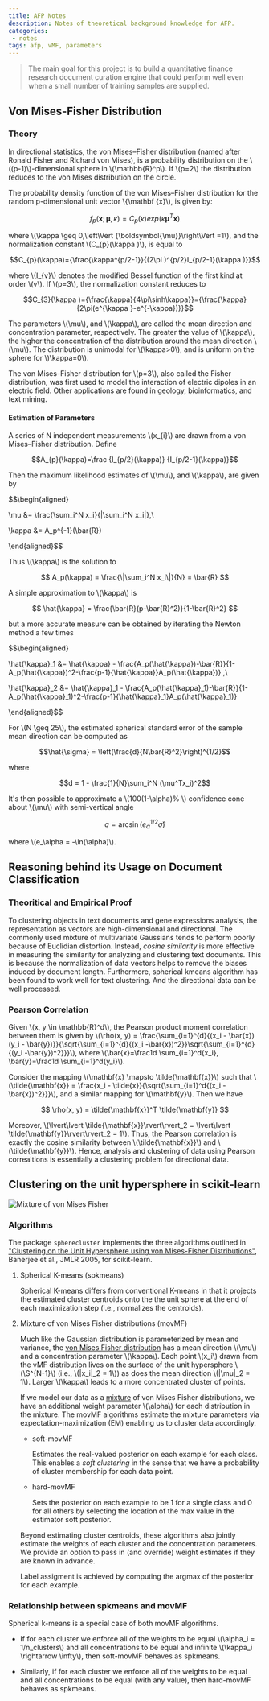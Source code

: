 ```yaml
---
title: AFP Notes
description: Notes of theoretical background knowledge for AFP.
categories:
 - notes
tags: afp, vMF, parameters
---
```


> The main goal for this project is to build a quantitative finance research document curation engine that could perform well even when a small number of training samples are supplied.

<!-- more -->

## Von Mises-Fisher Distribution

### Theory

In directional statistics, the von Mises–Fisher distribution (named after Ronald Fisher and Richard von Mises), is a probability distribution on the \\((p-1)\\)-dimensional sphere in \\(\mathbb{R}^p\\). If \\(p=2\\) the distribution reduces to the von Mises distribution on the circle.

The probability density function of the von Mises–Fisher distribution for the random p-dimensional unit vector \\{\mathbf {x}\\), is given by:

$$f_p (\mathbf{x}; \boldsymbol{\mu}, \kappa) = C_p (\kappa) exp(\kappa \boldsymbol{\mu}^T \mathbf{x})$$

where \\(\kappa \geq 0,\left\Vert {\boldsymbol{\mu}}\right\Vert =1\\), and the normalization constant \\(C_{p}(\kappa )\\), is equal to

$$C_{p}(\kappa)={\frac{\kappa^{p/2-1}}{(2\pi )^{p/2}I_{p/2-1}(\kappa )}}$$

where \\(I_{v}\\) denotes the modified Bessel function of the first kind at order \\(v\\). If \\(p=3\\), the normalization constant reduces to

$$C_{3}(\kappa )={\frac{\kappa}{4\pi\sinh\kappa}}={\frac{\kappa}{2\pi(e^{\kappa }-e^{-\kappa})}}$$

The parameters \\(\mu\\), and \\(\kappa\\), are called the mean direction and concentration parameter, respectively. The greater the value of \\(\kappa\\), the higher the concentration of the distribution around the mean direction \\(\mu\\). The distribution is unimodal for \\(\kappa>0\\), and is uniform on the sphere for \\)\kappa=0\\).

The von Mises–Fisher distribution for \\(p=3\\), also called the Fisher distribution, was first used to model the interaction of electric dipoles in an electric field. Other applications are found in geology, bioinformatics, and text mining.

#### Estimation of Parameters

A series of N independent measurements \\(x_{i}\\) are drawn from a von Mises–Fisher distribution. Define

$$A_{p}(\kappa)=\frac {I_{p/2}(\kappa)} {I_{p/2-1}(\kappa)}$$

Then the maximum likelihood estimates of \\(\mu\\), and \\(\kappa\\), are given by

$$\begin{aligned}

\mu &= \frac{\sum_i^N x_i}{\|\sum_i^N x_i\|},\\

\kappa &= A_p^{-1}(\bar{R})

\end{aligned}$$

Thus \\(\kappa\\) is the solution to

$$
A_p(\kappa) = \frac{\|\sum_i^N x_i\|}{N} = \bar{R}
$$

A simple approximation to \\(\kappa\\) is

$$
\hat{\kappa} = \frac{\bar{R}(p-\bar{R}^2)}{1-\bar{R}^2}
$$

but a more accurate measure can be obtained by iterating the Newton method a few times

$$\begin{aligned}

\hat{\kappa}_1 &= \hat{\kappa} - \frac{A_p(\hat{\kappa})-\bar{R}}{1-A_p(\hat{\kappa})^2-\frac{p-1}{\hat{\kappa}}A_p(\hat{\kappa})} ,\\

\hat{\kappa}_2 &= \hat{\kappa}_1 - \frac{A_p(\hat{\kappa}_1)-\bar{R}}{1-A_p(\hat{\kappa}_1)^2-\frac{p-1}{\hat{\kappa}_1}A_p(\hat{\kappa}_1)}

\end{aligned}$$

For \\(N \geq 25\\), the estimated spherical standard error of the sample mean direction can be computed as

$$\hat{\sigma} = \left(\frac{d}{N\bar{R}^2}\right)^{1/2}$$

where

$$d = 1 - \frac{1}{N}\sum_i^N (\mu^Tx_i)^2$$

It's then possible to approximate a \\(100(1-\alpha)\% \\) confidence cone about \\(\mu\\) with semi-vertical angle

$$q = \arcsin(e_\alpha^{1/2}\hat{\sigma})$$

where \\(e_\alpha = -\ln(\alpha)\\).

## Reasoning behind its Usage on Document Classification

### Theoritical and Empirical Proof

To clustering objects in text documents and gene expressions analysis, the representation as vectors are high-dimensional and directional. The commonly used mixture of multivariate Gaussians tends to perform poorly because of Euclidian distortion. Instead, _cosine similarity_ is more effective in measuring the similarity for analyzing and clustering text documents. This is because the normalization of data vectors helps to remove the biases induced by document length. Furthermore, spherical kmeans algorithm has been found to work well for text clustering. And the directional data can be well processed.

### Pearson Correlation

Given \\(x, y \in \mathbb{R}^d\\), the Pearson product moment correlation between them is given by \\(\rho(x, y) = \frac{\sum_{i=1}^{d}{(x_i - \bar{x})(y_i - \bar{y})}}{\sqrt{\sum_{i=1}^{d}{(x_i -\bar{x})^2}}\sqrt{\sum_{i=1}^{d}{(y_i -\bar{y})^2}}}\\), where \\(\bar{x}=\frac1d \sum_{i=1}^d{x_i}, \bar{y}=\frac1d \sum_{i=1}^d{y_i}\\).

Consider the mapping \\(\mathbf{x} \mapsto \tilde{\mathbf{x}}\\) such that \\(\tilde{\mathbf{x}} = \frac{x_i - \tilde{x}}{\sqrt{\sum_{i=1}^d{(x_i - \bar{x})^2}}}\\), and a similar mapping for \\(\mathbf{y}\\). Then we have

$$
\rho(x, y) = \tilde{\mathbf{x}}^T \tilde{\mathbf{y}}
$$

Moreover, \\(\lvert\lvert \tilde{\mathbf{x}}\rvert\rvert_2 = \lvert\lvert \tilde{\mathbf{y}}\rvert\rvert_2 = 1\\). Thus, the Pearson correlation is exactly the cosine similarity between \\(\tilde{\mathbf{x}}\\) and \\(\tilde{\mathbf{y}}\\). Hence, analysis and clustering of data using Pearson correaltions is essentially a clustering problem for directional data.

## Clustering on the unit hypersphere in scikit-learn

![Mixture of von Mises Fisher](/assets/images/sphere_w_clusters.png)

### Algorithms
The package `spherecluster` implements the three algorithms outlined in ["Clustering on the Unit Hypersphere using von Mises-Fisher Distributions"](http://www.jmlr.org/papers/volume6/banerjee05a/banerjee05a.pdf), Banerjee et al., JMLR 2005, for scikit-learn.

1. Spherical K-means (spkmeans)

    Spherical K-means differs from conventional K-means in that it projects the estimated cluster centroids onto the the unit sphere at the end of each maximization step (i.e., normalizes the centroids).

2. Mixture of von Mises Fisher distributions (movMF)

    Much like the Gaussian distribution is parameterized by mean and variance, the [von Mises Fisher distribution](https://en.wikipedia.org/wiki/Von_Mises%E2%80%93Fisher_distribution) has a mean direction \\(\mu\\) and a concentration parameter \\(\kappa\\). Each point \\(x_i\\) drawn from the vMF distribution lives on the surface of the unit hypersphere \\(\S^{N-1}\\) (i.e., \\(\|x_i\|_2 = 1\\)) as does the mean direction \\(\|\mu\|_2 = 1\\).  Larger \\(\kappa\\) leads to a more concentrated cluster of points.

    If we model our data as a [mixture](https://en.wikipedia.org/wiki/Mixture_model) of von Mises Fisher distributions, we have an additional weight parameter \\(\alpha\\) for each distribution in the mixture. The movMF algorithms estimate the mixture parameters via expectation-maximization (EM) enabling us to cluster data accordingly.

    - soft-movMF

        Estimates the real-valued posterior on each example for each class.  This enables a _soft clustering_ in the sense that we have a probability of cluster membership for each data point.

    - hard-movMF

        Sets the posterior on each example to be 1 for a single class and 0 for all others by selecting the location of the max value in the estimator soft posterior.

    Beyond estimating cluster centroids, these algorithms also jointly estimate the weights of each cluster and the concentration parameters.  We provide an option to pass in (and override) weight estimates if they are known in advance.

    Label assigment is achieved by computing the argmax of the posterior for each example.

### Relationship between spkmeans and movMF

Spherical k-means is a special case of both movMF algorithms.

- If for each cluster we enforce all of the weights to be equal \\(\alpha_i = 1/n_clusters\\) and all concentrations to be equal and infinite \\(\kappa_i \rightarrow \infty\\), then soft-movMF behaves as spkmeans.

- Similarly, if for each cluster we enforce all of the weights to be equal and all concentrations to be equal (with any value), then hard-movMF behaves as spkmeans.

